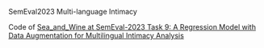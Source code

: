 SemEval2023 Multi-language Intimacy

Code of  [Sea_and_Wine at SemEval-2023 Task 9: A Regression Model with Data Augmentation for Multilingual Intimacy Analysis](https://aclanthology.org/2023.semeval-1.9/ "Sea_and_Wine at SemEval-2023 Task 9: A Regression Model with Data Augmentation for Multilingual Intimacy Analysis")



